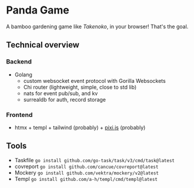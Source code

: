 # Panda Game

A bamboo gardening game like *Takenoko*, in your browser! That's the goal.

## Technical overview

### Backend

* Golang
  * custom websocket event protocol with Gorilla Websockets
  * Chi router (lightweight, simple, close to std lib)
  * nats for event pub/sub, and kv
  * surrealdb for auth, record storage

### Frontend

* htmx + templ + tailwind (probably) + [pixi.js](https://github.com/pixijs/pixijs) (probably)

## Tools

* Taskfile `go install github.com/go-task/task/v3/cmd/task@latest`
* covreport `go install github.com/cancue/covreport@latest`
* Mockery `go install github.com/vektra/mockery/v2@latest`
* Templ `go install github.com/a-h/templ/cmd/templ@latest`
